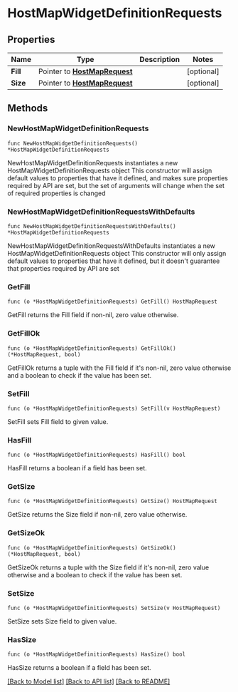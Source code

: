 # HostMapWidgetDefinitionRequests

## Properties

Name | Type | Description | Notes
------------ | ------------- | ------------- | -------------
**Fill** | Pointer to [**HostMapRequest**](HostMapRequest.md) |  | [optional] 
**Size** | Pointer to [**HostMapRequest**](HostMapRequest.md) |  | [optional] 

## Methods

### NewHostMapWidgetDefinitionRequests

`func NewHostMapWidgetDefinitionRequests() *HostMapWidgetDefinitionRequests`

NewHostMapWidgetDefinitionRequests instantiates a new HostMapWidgetDefinitionRequests object
This constructor will assign default values to properties that have it defined,
and makes sure properties required by API are set, but the set of arguments
will change when the set of required properties is changed

### NewHostMapWidgetDefinitionRequestsWithDefaults

`func NewHostMapWidgetDefinitionRequestsWithDefaults() *HostMapWidgetDefinitionRequests`

NewHostMapWidgetDefinitionRequestsWithDefaults instantiates a new HostMapWidgetDefinitionRequests object
This constructor will only assign default values to properties that have it defined,
but it doesn't guarantee that properties required by API are set

### GetFill

`func (o *HostMapWidgetDefinitionRequests) GetFill() HostMapRequest`

GetFill returns the Fill field if non-nil, zero value otherwise.

### GetFillOk

`func (o *HostMapWidgetDefinitionRequests) GetFillOk() (*HostMapRequest, bool)`

GetFillOk returns a tuple with the Fill field if it's non-nil, zero value otherwise
and a boolean to check if the value has been set.

### SetFill

`func (o *HostMapWidgetDefinitionRequests) SetFill(v HostMapRequest)`

SetFill sets Fill field to given value.

### HasFill

`func (o *HostMapWidgetDefinitionRequests) HasFill() bool`

HasFill returns a boolean if a field has been set.

### GetSize

`func (o *HostMapWidgetDefinitionRequests) GetSize() HostMapRequest`

GetSize returns the Size field if non-nil, zero value otherwise.

### GetSizeOk

`func (o *HostMapWidgetDefinitionRequests) GetSizeOk() (*HostMapRequest, bool)`

GetSizeOk returns a tuple with the Size field if it's non-nil, zero value otherwise
and a boolean to check if the value has been set.

### SetSize

`func (o *HostMapWidgetDefinitionRequests) SetSize(v HostMapRequest)`

SetSize sets Size field to given value.

### HasSize

`func (o *HostMapWidgetDefinitionRequests) HasSize() bool`

HasSize returns a boolean if a field has been set.


[[Back to Model list]](../README.md#documentation-for-models) [[Back to API list]](../README.md#documentation-for-api-endpoints) [[Back to README]](../README.md)


